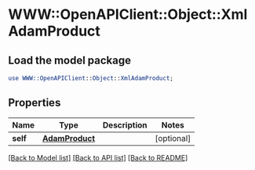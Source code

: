 # WWW::OpenAPIClient::Object::XmlAdamProduct

## Load the model package
```perl
use WWW::OpenAPIClient::Object::XmlAdamProduct;
```

## Properties
Name | Type | Description | Notes
------------ | ------------- | ------------- | -------------
**self** | [**AdamProduct**](AdamProduct.md) |  | [optional] 

[[Back to Model list]](../README.md#documentation-for-models) [[Back to API list]](../README.md#documentation-for-api-endpoints) [[Back to README]](../README.md)


